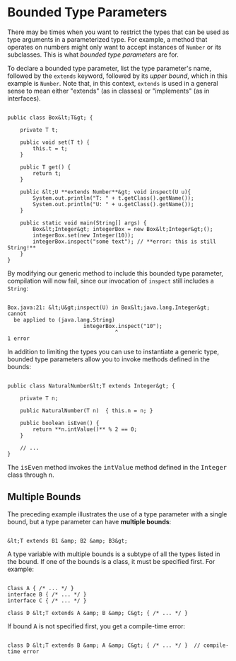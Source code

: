 
# Bounded Type Parameters


There may be times when you want to restrict the types that can be used as type arguments in a parameterized type. For example, a method that operates on numbers might only want to accept instances of `Number` or its subclasses. This is what *bounded type parameters* are for.


To declare a bounded type parameter, list the type parameter's name, followed by the `extends` keyword, followed by its *upper bound*, which in this example is `Number`. Note that, in this context, `extends` is used in a general sense to mean either "extends" (as in classes) or "implements" (as in interfaces).

```

public class Box&lt;T&gt; {

    private T t;          

    public void set(T t) {
        this.t = t;
    }

    public T get() {
        return t;
    }

    public &lt;U **extends Number**&gt; void inspect(U u){
        System.out.println("T: " + t.getClass().getName());
        System.out.println("U: " + u.getClass().getName());
    }

    public static void main(String[] args) {
        Box&lt;Integer&gt; integerBox = new Box&lt;Integer&gt;();
        integerBox.set(new Integer(10));
        integerBox.inspect("some text"); // **error: this is still String!**
    }
}

```

By modifying our generic method to include this bounded type parameter, compilation will now fail, since our invocation of `inspect` still includes a `String`:

```

Box.java:21: &lt;U&gt;inspect(U) in Box&lt;java.lang.Integer&gt; cannot
  be applied to (java.lang.String)
                        integerBox.inspect("10");
                                  ^
1 error

```


In addition to limiting the types you can use to instantiate a generic type, bounded type parameters allow you to invoke methods defined in the bounds:

```

public class NaturalNumber&lt;T extends Integer&gt; {

    private T n;

    public NaturalNumber(T n)  { this.n = n; }

    public boolean isEven() {
        return **n.intValue()** % 2 == 0;
    }

    // ...
}

```


The <tt>isEven</tt> method invokes the <tt>intValue</tt> method defined in the <tt>Integer</tt> class through <tt>n</tt>.

## Multiple Bounds


The preceding example illustrates the use of a type parameter with a single bound, but a type parameter can have **multiple bounds**:

```

&lt;T extends B1 &amp; B2 &amp; B3&gt;

```


A type variable with multiple bounds is a subtype of all the types listed in the bound. If one of the bounds is a class, it must be specified first.  For example:

```

Class A { /* ... */ }
interface B { /* ... */ }
interface C { /* ... */ }

class D &lt;T extends A &amp; B &amp; C&gt; { /* ... */ }

```


If bound <tt>A</tt> is not specified first, you get a compile-time error:

```

class D &lt;T extends B &amp; A &amp; C&gt; { /* ... */ }  // compile-time error

```
